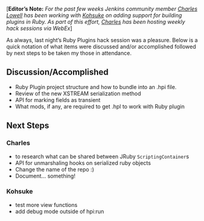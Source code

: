\[**Editor’s Note:** _For the past few weeks Jenkins community member [Charles Lowell](http://twitter.com/cowboyd) has been working with [Kohsuke](http://twitter.com/kohsukekawa) on adding support for building plugins in Ruby. As part of this effort, [Charles](http://twitter.com/cowboyd) has been hosting weekly hack sessions via WebEx_\]

As always, last night’s Ruby Plugins hack session was a pleasure. Below is a quick notation of what items were discussed and/or accomplished followed by next steps to be taken my those in attendance.

## Discussion/Accomplished

- Ruby Plugin project structure and how to bundle into an .hpi file.
- Review of the new XSTREAM serialization method
- API for marking fields as transient
- What mods, if any, are required to get .hpl to work with Ruby plugin

## Next Steps

### Charles

- to research what can be shared between JRuby `ScriptingContainer`s
- API for unmarshaling hooks on serialized ruby objects
- Change the name of the repo :)
- Document… something!

### Kohsuke

- test more view functions
- add debug mode outside of hpi:run
